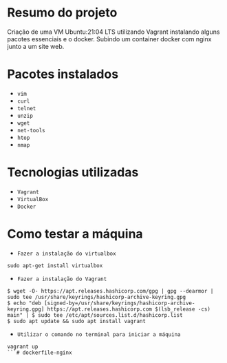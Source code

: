 # Resumo do projeto

Criação de uma VM Ubuntu:21:04 LTS utilizando Vagrant instalando alguns pacotes essenciais e o docker. Subindo um container docker com nginx junto a um site web.

# Pacotes instalados

- ``vim``
- ``curl``
- ``telnet``
- ``unzip``
- ``wget``
- ``net-tools``
- ``htop``
- ``nmap``

# Tecnologias utilizadas

- ``Vagrant``
- ``VirtualBox``
- ``Docker``

# Como testar a máquina

- ``Fazer a instalação do virtualbox``
```
sudo apt-get install virtualbox
```
- ``Fazer a instalação do Vagrant``
```
$ wget -O- https://apt.releases.hashicorp.com/gpg | gpg --dearmor | sudo tee /usr/share/keyrings/hashicorp-archive-keyring.gpg
$ echo "deb [signed-by=/usr/share/keyrings/hashicorp-archive-keyring.gpg] https://apt.releases.hashicorp.com $(lsb_release -cs) main" | $ sudo tee /etc/apt/sources.list.d/hashicorp.list
$ sudo apt update && sudo apt install vagrant
```
- ``Utilizar o comando no terminal para iniciar a máquina``
```
vagrant up
```# dockerfile-nginx
